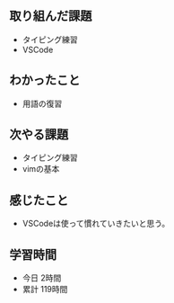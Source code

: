 ## 取り組んだ課題
- タイピング練習
- VSCode
## わかったこと
- 用語の復習
## 次やる課題
- タイピング練習
- vimの基本
## 感じたこと
- VSCodeは使って慣れていきたいと思う。
## 学習時間
- 今日 2時間
- 累計 119時間
